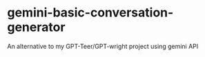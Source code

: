# gemini-basic-conversation-generator
An alternative to my GPT-Teer/GPT-wright project using gemini API
